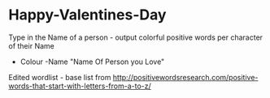 # Happy-Valentines-Day
Type in the Name of a person - output colorful positive words per character of their Name

* Colour -Name "Name Of Person you Love"

Edited wordlist - base list from http://positivewordsresearch.com/positive-words-that-start-with-letters-from-a-to-z/
